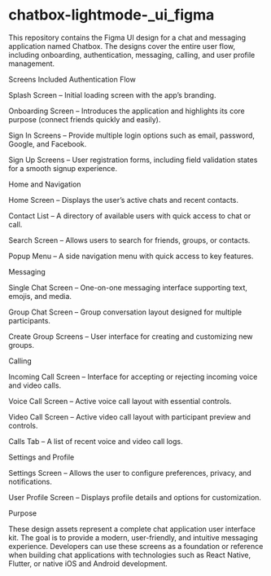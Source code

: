 # chatbox-lightmode-_ui_figma
This repository contains the Figma UI design for a chat and messaging application named Chatbox. The designs cover the entire user flow, including onboarding, authentication, messaging, calling, and user profile management.

Screens Included
Authentication Flow

Splash Screen – Initial loading screen with the app’s branding.

Onboarding Screen – Introduces the application and highlights its core purpose (connect friends quickly and easily).

Sign In Screens – Provide multiple login options such as email, password, Google, and Facebook.

Sign Up Screens – User registration forms, including field validation states for a smooth signup experience.

Home and Navigation

Home Screen – Displays the user’s active chats and recent contacts.

Contact List – A directory of available users with quick access to chat or call.

Search Screen – Allows users to search for friends, groups, or contacts.

Popup Menu – A side navigation menu with quick access to key features.

Messaging

Single Chat Screen – One-on-one messaging interface supporting text, emojis, and media.

Group Chat Screen – Group conversation layout designed for multiple participants.

Create Group Screens – User interface for creating and customizing new groups.

Calling

Incoming Call Screen – Interface for accepting or rejecting incoming voice and video calls.

Voice Call Screen – Active voice call layout with essential controls.

Video Call Screen – Active video call layout with participant preview and controls.

Calls Tab – A list of recent voice and video call logs.

Settings and Profile

Settings Screen – Allows the user to configure preferences, privacy, and notifications.

User Profile Screen – Displays profile details and options for customization.

Purpose

These design assets represent a complete chat application user interface kit. The goal is to provide a modern, user-friendly, and intuitive messaging experience. Developers can use these screens as a foundation or reference when building chat applications with technologies such as React Native, Flutter, or native iOS and Android development.
